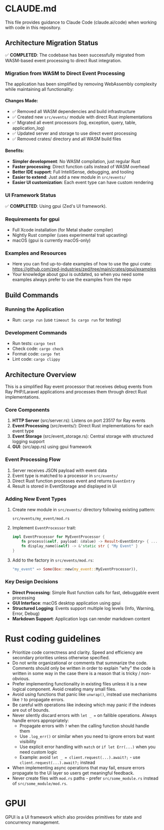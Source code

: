 # CLAUDE.md

This file provides guidance to Claude Code (claude.ai/code) when working with code in this repository.

## Architecture Migration Status

✅ **COMPLETED**: The codebase has been successfully migrated from WASM-based event processing to direct Rust integration.

### Migration from WASM to Direct Event Processing

The application has been simplified by removing WebAssembly complexity while maintaining all functionality:

#### Changes Made:
- ✅ Removed all WASM dependencies and build infrastructure
- ✅ Created new `src/events/` module with direct Rust implementations
- ✅ Migrated all event processors (log, exception, query, table, application_log)
- ✅ Updated server and storage to use direct event processing
- ✅ Removed crates/ directory and all WASM build files

#### Benefits:
- **Simpler development**: No WASM compilation, just regular Rust
- **Faster processing**: Direct function calls instead of WASM overhead
- **Better IDE support**: Full IntelliSense, debugging, and tooling
- **Easier to extend**: Just add a new module in `src/events/`
- **Easier UI customization**: Each event type can have custom rendering

### UI Framework Status

✅ **COMPLETED**: Using gpui (Zed's UI framework).

### Requirements for gpui
- Full Xcode installation (for Metal shader compiler)
- Nightly Rust compiler (uses experimental trait upcasting)
- macOS (gpui is currently macOS-only)

### Examples and Resources
- Here you can find up-to-date examples of how to use the gpui crate: https://github.com/zed-industries/zed/tree/main/crates/gpui/examples
- Your knowledge about gpui is outdated, so when you need some examples always prefer to use the examples from the repo

## Build Commands

### Running the Application
- Run: `cargo run` (use `timeout 5s cargo run` for testing)

### Development Commands
- Run tests: `cargo test`
- Check code: `cargo check`
- Format code: `cargo fmt`
- Lint code: `cargo clippy`

## Architecture Overview

This is a simplified Ray event processor that receives debug events from Ray PHP/Laravel applications and processes them through direct Rust implementations.

### Core Components

1. **HTTP Server** (src/server.rs): Listens on port 23517 for Ray events
2. **Event Processing** (src/events/): Direct Rust implementations for each event type
3. **Event Storage** (src/event_storage.rs): Central storage with structured logging support
4. **GUI**: (src/app.rs) using gpui framework

### Event Processing Flow

1. Server receives JSON payload with event data
2. Event type is matched to a processor in `src/events/`
3. Direct Rust function processes event and returns `EventEntry`
4. Result is stored in EventStorage and displayed in UI

### Adding New Event Types

1. Create new module in `src/events/` directory following existing pattern:
   ```
   src/events/my_event/mod.rs
   ```
2. Implement `EventProcessor` trait:
   ```rust
   impl EventProcessor for MyEventProcessor {
       fn process(&self, payload: &Value) -> Result<EventEntry> { ... }
       fn display_name(&self) -> &'static str { "My Event" }
   }
   ```
3. Add to the factory in `src/events/mod.rs`:
   ```rust
   "my_event" => Some(Box::new(my_event::MyEventProcessor)),
   ```

### Key Design Decisions

- **Direct Processing**: Simple Rust function calls for fast, debuggable event processing
- **GUI Interface**: macOS desktop application using gpui
- **Structured Logging**: Events support multiple log levels (Info, Warning, Error, Debug)
- **Markdown Support**: Application logs can render markdown content

# Rust coding guidelines

* Prioritize code correctness and clarity. Speed and efficiency are secondary priorities unless otherwise specified.
* Do not write organizational or comments that summarize the code. Comments should only be written in order to explain "why" the code is written in some way in the case there is a reason that is tricky / non-obvious.
* Prefer implementing functionality in existing files unless it is a new logical component. Avoid creating many small files.
* Avoid using functions that panic like `unwrap()`, instead use mechanisms like `?` to propagate errors.
* Be careful with operations like indexing which may panic if the indexes are out of bounds.
* Never silently discard errors with `let _ =` on fallible operations. Always handle errors appropriately:
  - Propagate errors with `?` when the calling function should handle them
  - Use `.log_err()` or similar when you need to ignore errors but want visibility
  - Use explicit error handling with `match` or `if let Err(...)` when you need custom logic
  - Example: avoid `let _ = client.request(...).await?;` - use `client.request(...).await?;` instead
* When implementing async operations that may fail, ensure errors propagate to the UI layer so users get meaningful feedback.
* Never create files with `mod.rs` paths - prefer `src/some_module.rs` instead of `src/some_module/mod.rs`.

# GPUI

GPUI is a UI framework which also provides primitives for state and concurrency management.
